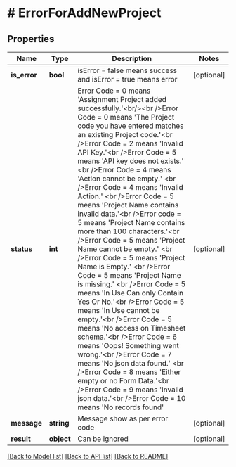 # # ErrorForAddNewProject

## Properties

Name | Type | Description | Notes
------------ | ------------- | ------------- | -------------
**is_error** | **bool** | isError &#x3D; false means success and isError &#x3D; true means error | [optional]
**status** | **int** | Error Code &#x3D; 0 means &#39;Assignment Project added successfully.&#39;&lt;br/&gt;&lt;br /&gt;Error Code &#x3D; 0 means &#39;The Project code you have entered matches an existing Project code.&#39;&lt;br /&gt;Error Code &#x3D; 2 means &#39;Invalid API Key.&#39;&lt;br /&gt;Error Code &#x3D; 5 means &#39;API key does not exists.&#39; &lt;br /&gt;Error Code &#x3D; 4 means &#39;Action cannot be empty.&#39; &lt;br /&gt;Error Code &#x3D; 4 means &#39;Invalid Action.&#39; &lt;br /&gt;Error Code &#x3D; 5 means &#39;Project Name contains invalid data.&#39;&lt;br /&gt;Error code &#x3D; 5 means &#39;Project Name contains more than 100 characters.&#39;&lt;br /&gt;Error Code &#x3D; 5 means &#39;Project Name cannot be empty.&#39; &lt;br /&gt;Error Code &#x3D; 5 means &#39;Project Name is Empty.&#39; &lt;br /&gt;Error Code &#x3D; 5 means &#39;Project Name is missing.&#39; &lt;br /&gt;Error Code &#x3D; 5 means &#39;In Use Can only Contain Yes Or No.&#39;&lt;br /&gt;Error Code &#x3D; 5 means &#39;In Use cannot be empty.&#39;&lt;br /&gt;Error Code &#x3D; 5 means &#39;No access on Timesheet schema.&#39;&lt;br /&gt;Error Code &#x3D; 6 means &#39;Oops! Something went wrong.&#39;&lt;br /&gt;Error Code &#x3D; 7 means &#39;No json data found.&#39; &lt;br /&gt;Error Code &#x3D; 8 means &#39;Either empty or no Form Data.&#39;&lt;br /&gt;Error Code &#x3D; 9 means &#39;Invalid json data.&#39;&lt;br /&gt;Error Code &#x3D; 10 means &#39;No records found&#39; | [optional]
**message** | **string** | Message show as per error code | [optional]
**result** | **object** | Can be ignored | [optional]

[[Back to Model list]](../../README.md#models) [[Back to API list]](../../README.md#endpoints) [[Back to README]](../../README.md)
